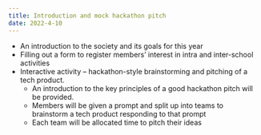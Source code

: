 ```yaml
---
title: Introduction and mock hackathon pitch
date: 2022-4-10
---
```


-	An introduction to the society and its goals for this year
-	Filling out a form to register members’ interest in intra and inter-school activities
-	Interactive activity – hackathon-style brainstorming and pitching of a tech product.
    * An introduction to the key principles of a good hackathon pitch will be provided.
    * Members will be given a prompt and split up into teams to brainstorm a tech product responding to that prompt
    * Each team will be allocated time to pitch their ideas
